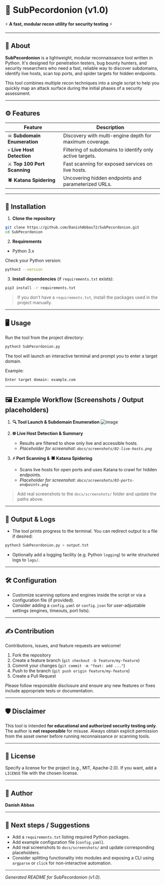 # 🧅 SubPecordonion (v1.0)

⚡ **A fast, modular recon utility for security testing** ⚡

---

## 🚀 About

**SubPecordonion** is a lightweight, modular reconnaissance tool written in Python. It's designed for penetration testers, bug bounty hunters, and security researchers who need a fast, reliable way to discover subdomains, identify live hosts, scan top ports, and spider targets for hidden endpoints.

This tool combines multiple recon techniques into a single script to help you quickly map an attack surface during the initial phases of a security assessment.

---

## ⚙️ Features

| Feature                     | Description                                              |
| --------------------------- | -------------------------------------------------------- |
| ☠ **Subdomain Enumeration** | Discovery with multi-engine depth for maximum coverage.  |
| 💀 **Live Host Detection**  | Filtering of subdomains to identify only active targets. |
| ⚔ **Top 100 Port Scanning** | Fast scanning for exposed services on live hosts.        |
| 🕷 **Katana Spidering**     | Uncovering hidden endpoints and parameterized URLs.      |

---

## 🔧 Installation

1. **Clone the repository**

```bash
git clone https://github.com/DanishAbbas72/SubPecordonion.git
cd SubPecordonion
```

2. **Requirements**

* Python 3.x

Check your Python version:

```bash
python3 --version
```

3. **Install dependencies** (if `requirements.txt` exists):

```bash
pip3 install -r requirements.txt
```

> If you don’t have a `requirements.txt`, install the packages used in the project manually.

---

## 🖥️ Usage

Run the tool from the project directory:

```bash
python3 SubPecordonion.py
```

The tool will launch an interactive terminal and prompt you to enter a target domain.

Example:

```
Enter target domain: example.com
```

---

## 🖼 Example Workflow (Screenshots / Output placeholders)

1. **🔍 Tool Launch & Subdomain Enumeration**
![image](https://github.com/user-attachments/assets/74743755-f565-483d-a4ef-98c0ab7cc02c)


2. **🌐 Live Host Detection & Summary**

   * Results are filtered to show only live and accessible hosts.
   * *Placeholder for screenshot: `docs/screenshots/02-live-hosts.png`*

3. **⚡ Port Scanning & 🕷 Katana Spidering**

   * Scans live hosts for open ports and uses Katana to crawl for hidden endpoints.
   * *Placeholder for screenshot: `docs/screenshots/03-ports-endpoints.png`*

> Add real screenshots to the `docs/screenshots/` folder and update the paths above.

---

## 🧩 Output & Logs

* The tool prints progress to the terminal. You can redirect output to a file if desired:

```bash
python3 SubPecordonion.py > output.txt
```

* Optionally add a logging facility (e.g. Python `logging`) to write structured logs to `logs/`.

---

## 🛠️ Configuration

* Customize scanning options and engines inside the script or via a configuration file (if provided).
* Consider adding a `config.yaml` or `config.json` for user-adjustable settings (engines, timeouts, port lists).

---

## ✍️ Contribution

Contributions, issues, and feature requests are welcome!

1. Fork the repository
2. Create a feature branch (`git checkout -b feature/my-feature`)
3. Commit your changes (`git commit -m "feat: add ..."`)
4. Push to the branch (`git push origin feature/my-feature`)
5. Create a Pull Request

Please follow responsible disclosure and ensure any new features or fixes include appropriate tests or documentation.

---

## 🛡 Disclaimer

This tool is intended **for educational and authorized security testing only**. The author is **not responsible** for misuse. Always obtain explicit permission from the asset owner before running reconnaissance or scanning tools.

---

## 📝 License

Specify a license for the project (e.g., MIT, Apache-2.0). If you want, add a `LICENSE` file with the chosen license.

---

## 👤 Author

**Danish Abbas**

---

## 📌 Next steps / Suggestions

* Add a `requirements.txt` listing required Python packages.
* Add example configuration file (`config.yaml`).
* Add real screenshots to `docs/screenshots/` and update corresponding placeholders.
* Consider splitting functionality into modules and exposing a CLI using `argparse` or `click` for non-interactive automation.

---

*Generated README for SubPecordonion (v1.0).*
